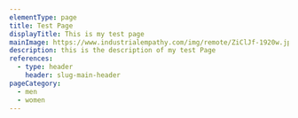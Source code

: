 ```yaml
---
elementType: page
title: Test Page
displayTitle: This is my test page
mainImage: https://www.industrialempathy.com/img/remote/ZiClJf-1920w.jpg
description: this is the description of my test Page
references:
  - type: header
    header: slug-main-header
pageCategory:
  - men
  - women
---
```

